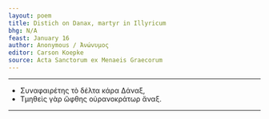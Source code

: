 ```yaml
---
layout: poem
title: Distich on Danax, martyr in Illyricum
bhg: N/A
feast: January 16
author: Anonymous / Ἀνώνυμος
editor: Carson Koepke
source: Acta Sanctorum ex Menaeis Graecorum
---
```


---

- Συναφαιρέτης τὸ δέλτα κάρα Δάναξ,
- Τμηθεὶς γὰρ ὤφθης οὐρανοκράτωρ ἄναξ.

---
